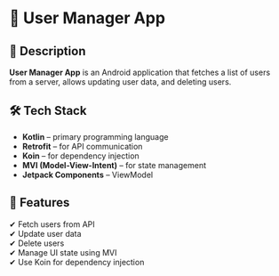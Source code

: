 # 🚀 User Manager App  

## 📌 Description  
**User Manager App** is an Android application that fetches a list of users from a server, allows updating user data, and deleting users.  

## 🛠 Tech Stack  
- **Kotlin** – primary programming language  
- **Retrofit** – for API communication  
- **Koin** – for dependency injection  
- **MVI (Model-View-Intent)** – for state management  
- **Jetpack Components** –  ViewModel  

## 🔹 Features  
✔ Fetch users from API  
✔ Update user data  
✔ Delete users  
✔ Manage UI state using MVI  
✔ Use Koin for dependency injection  
